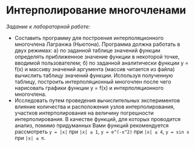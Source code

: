Интерполирование многочленами
=============================
_Задание к лабораторной работе:_
* Составить программу для построения интерполяционного многочлена Лагранжа (Ньютона). Программа должна работать в двух режимах:
  а) по заданной таблице значений функции определять приближенное значение функции в некоторой точке, вводимой пользователем;
  б) по заданной аналитически функции y = f(x) и массиву значений аргумента (массив читается из файла) вычислить таблицу значений функции. Используя полученную таблицу, построить интерполяционный многочлен после чего нарисовать графики функции y = f(x) и интерполяционного многочлена.
* Исследовать путем проведения вычислительных экспериментов влияние количества и расположения узлов интерполирования, участков интерполирования на величину погрешности интерполирования. В качестве функций, для которых проводится анализ, помимо придуманных Вами функций рекомендуется рассмотреть `y = |x|` при `|x| ≤ 1`, `y = e^(-x^2)` при `|x| ≤ 4`, `y = sin x` при `|x| ≤ π`.
